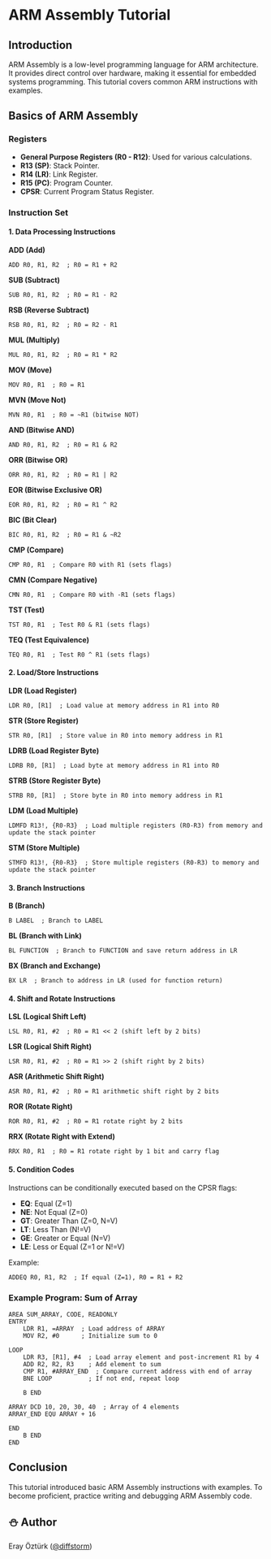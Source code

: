 # ARM Assembly Tutorial

## Introduction
ARM Assembly is a low-level programming language for ARM architecture. It provides direct control over hardware, making it essential for embedded systems programming. This tutorial covers common ARM instructions with examples.

## Basics of ARM Assembly

### Registers
- **General Purpose Registers (R0 - R12)**: Used for various calculations.
- **R13 (SP)**: Stack Pointer.
- **R14 (LR)**: Link Register.
- **R15 (PC)**: Program Counter.
- **CPSR**: Current Program Status Register.

### Instruction Set

#### 1. Data Processing Instructions

**ADD (Add)**
```assembly
ADD R0, R1, R2  ; R0 = R1 + R2
```

**SUB (Subtract)**
```assembly
SUB R0, R1, R2  ; R0 = R1 - R2
```

**RSB (Reverse Subtract)**
```assembly
RSB R0, R1, R2  ; R0 = R2 - R1
```

**MUL (Multiply)**
```assembly
MUL R0, R1, R2  ; R0 = R1 * R2
```

**MOV (Move)**
```assembly
MOV R0, R1  ; R0 = R1
```

**MVN (Move Not)**
```assembly
MVN R0, R1  ; R0 = ~R1 (bitwise NOT)
```

**AND (Bitwise AND)**
```assembly
AND R0, R1, R2  ; R0 = R1 & R2
```

**ORR (Bitwise OR)**
```assembly
ORR R0, R1, R2  ; R0 = R1 | R2
```

**EOR (Bitwise Exclusive OR)**
```assembly
EOR R0, R1, R2  ; R0 = R1 ^ R2
```

**BIC (Bit Clear)**
```assembly
BIC R0, R1, R2  ; R0 = R1 & ~R2
```

**CMP (Compare)**
```assembly
CMP R0, R1  ; Compare R0 with R1 (sets flags)
```

**CMN (Compare Negative)**
```assembly
CMN R0, R1  ; Compare R0 with -R1 (sets flags)
```

**TST (Test)**
```assembly
TST R0, R1  ; Test R0 & R1 (sets flags)
```

**TEQ (Test Equivalence)**
```assembly
TEQ R0, R1  ; Test R0 ^ R1 (sets flags)
```

#### 2. Load/Store Instructions

**LDR (Load Register)**
```assembly
LDR R0, [R1]  ; Load value at memory address in R1 into R0
```

**STR (Store Register)**
```assembly
STR R0, [R1]  ; Store value in R0 into memory address in R1
```

**LDRB (Load Register Byte)**
```assembly
LDRB R0, [R1]  ; Load byte at memory address in R1 into R0
```

**STRB (Store Register Byte)**
```assembly
STRB R0, [R1]  ; Store byte in R0 into memory address in R1
```

**LDM (Load Multiple)**
```assembly
LDMFD R13!, {R0-R3}  ; Load multiple registers (R0-R3) from memory and update the stack pointer
```

**STM (Store Multiple)**
```assembly
STMFD R13!, {R0-R3}  ; Store multiple registers (R0-R3) to memory and update the stack pointer
```

#### 3. Branch Instructions

**B (Branch)**
```assembly
B LABEL  ; Branch to LABEL
```

**BL (Branch with Link)**
```assembly
BL FUNCTION  ; Branch to FUNCTION and save return address in LR
```

**BX (Branch and Exchange)**
```assembly
BX LR  ; Branch to address in LR (used for function return)
```

#### 4. Shift and Rotate Instructions

**LSL (Logical Shift Left)**
```assembly
LSL R0, R1, #2  ; R0 = R1 << 2 (shift left by 2 bits)
```

**LSR (Logical Shift Right)**
```assembly
LSR R0, R1, #2  ; R0 = R1 >> 2 (shift right by 2 bits)
```

**ASR (Arithmetic Shift Right)**
```assembly
ASR R0, R1, #2  ; R0 = R1 arithmetic shift right by 2 bits
```

**ROR (Rotate Right)**
```assembly
ROR R0, R1, #2  ; R0 = R1 rotate right by 2 bits
```

**RRX (Rotate Right with Extend)**
```assembly
RRX R0, R1  ; R0 = R1 rotate right by 1 bit and carry flag
```

#### 5. Condition Codes
Instructions can be conditionally executed based on the CPSR flags:

- **EQ**: Equal (Z=1)
- **NE**: Not Equal (Z=0)
- **GT**: Greater Than (Z=0, N=V)
- **LT**: Less Than (N!=V)
- **GE**: Greater or Equal (N=V)
- **LE**: Less or Equal (Z=1 or N!=V)

Example:
```assembly
ADDEQ R0, R1, R2  ; If equal (Z=1), R0 = R1 + R2
```

### Example Program: Sum of Array
```assembly
AREA SUM_ARRAY, CODE, READONLY
ENTRY
    LDR R1, =ARRAY  ; Load address of ARRAY
    MOV R2, #0      ; Initialize sum to 0

LOOP
    LDR R3, [R1], #4  ; Load array element and post-increment R1 by 4
    ADD R2, R2, R3    ; Add element to sum
    CMP R1, #ARRAY_END  ; Compare current address with end of array
    BNE LOOP          ; If not end, repeat loop

    B END

ARRAY DCD 10, 20, 30, 40  ; Array of 4 elements
ARRAY_END EQU ARRAY + 16

END
    B END
END
```

## Conclusion
This tutorial introduced basic ARM Assembly instructions with examples. To become proficient, practice writing and debugging ARM Assembly code.

## :snowman: Author
Eray Öztürk ([@diffstorm](https://github.com/diffstorm))